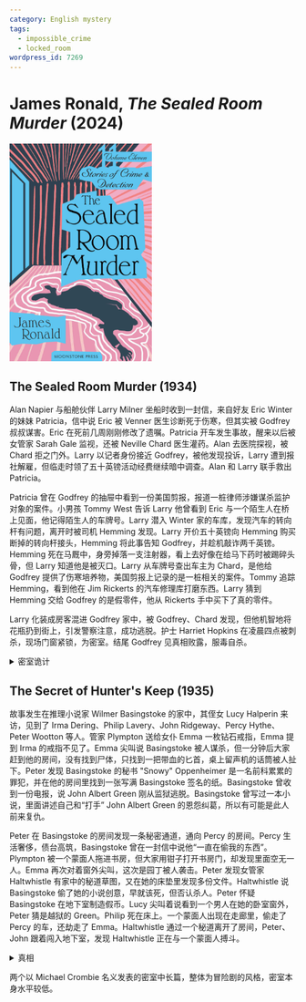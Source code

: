 ```yaml
---
category: English mystery
tags:
  - impossible_crime
  - locked_room
wordpress_id: 7269
---
```


# James Ronald, <i>The Sealed Room Murder</i> (2024)

<img src=images/2024_cover.jpg width=250/>

## The Sealed Room Murder (1934)

Alan Napier 与船舱伙伴 Larry Milner 坐船时收到一封信，来自好友 Eric Winter 的妹妹 Patricia，信中说 Eric 被 Venner 医生诊断死于伤寒，但其实被 Godfrey 叔叔谋害。Eric 在死前几周刚刚修改了遗嘱。Patricia 开车发生事故，醒来以后被女管家 Sarah Gale 监视，还被 Neville Chard 医生灌药。Alan 去医院探视，被 Chard 拒之门外。Larry 以记者身份接近 Godfrey，被他发现投诉，Larry 遭到报社解雇，但临走时领了五十英镑活动经费继续暗中调查。Alan 和 Larry 联手救出 Patricia。

Patricia 曾在 Godfrey 的抽屉中看到一份美国剪报，报道一桩律师涉嫌谋杀监护对象的案件。小男孩 Tommy West 告诉 Larry 他曾看到 Eric 与一个陌生人在桥上见面，他记得陌生人的车牌号。Larry 潜入 Winter 家的车库，发现汽车的转向杆有问题，离开时被司机 Hemming 发现。Larry 开价五十英镑向 Hemming 购买断掉的转向杆接头，Hemming 将此事告知 Godfrey，并趁机敲诈两千英镑。Hemming 死在马厩中，身旁掉落一支注射器，看上去好像在给马下药时被踢碎头骨，但 Larry 知道他是被灭口。Larry 从车牌号查出车主为 Chard，是他给 Godfrey 提供了伤寒培养物，美国剪报上记录的是一桩相关的案件。Tommy 追踪 Hemming，看到他在 Jim Rickerts 的汽车修理库打磨东西。Larry 猜到 Hemming 交给 Godfrey 的是假零件，他从 Rickerts 手中买下了真的零件。

Larry 化装成房客混进 Godfrey 家中，被 Godfrey、Chard 发现，但他机智地将花瓶扔到街上，引发警察注意，成功逃脱。护士 Harriet Hopkins 在凌晨四点被刺杀，现场门窗紧锁，为密室。结尾 Godfrey 见真相败露，服毒自杀。

<details><summary>密室诡计</summary>
Godfrey 和 Chard 合力刺杀 Harriet，从窗户爬到下面的平顶上，从外面取下玻璃，关上空窗框，扣上防盗锁栓，再把玻璃放回原位，用新油灰粘好。一小时后，Chard 在窗外的油灰上刷上快干油漆。
</details>

## The Secret of Hunter's Keep (1935)

故事发生在推理小说家 Wilmer Basingstoke 的家中，其侄女 Lucy Halperin 来访，见到了 Irma Dering、Philip Lavery、John Ridgeway、Percy Hythe、Peter Wootton 等人。管家 Plympton 送给女仆 Emma 一枚钻石戒指，Emma 提到 Irma 的戒指不见了。Emma 尖叫说 Basingstoke 被人谋杀，但一分钟后大家赶到他的房间，没有找到尸体，只找到一把带血的匕首，桌上留声机的话筒被人扯下。Peter 发现 Basingstoke 的秘书 "Snowy" Oppenheimer 是一名前科累累的罪犯，并在他的房间里找到一张写满 Basingstoke 签名的纸。Basingstoke 曾收到一份电报，说 John Albert Green 刚从监狱逃脱。Basingstoke 曾写过一本小说，里面讲述自己和“打手” John Albert Green 的恩怨纠葛，所以有可能是此人前来复仇。

Peter 在 Basingstoke 的房间发现一条秘密通道，通向 Percy 的房间。Percy 生活奢侈，债台高筑，Basingstoke 曾在一封信中说他“一直在偷我的东西”。Plympton 被一个蒙面人拖进书房，但大家用钳子打开书房门，却发现里面空无一人。Emma 再次对着窗外尖叫，这次是园丁被人袭击。Peter 发现女管家 Haltwhistle 有家中的秘道草图，又在她的床垫里发现多份文件。Haltwhistle 说 Basingstoke 偷了她的小说创意，早就该死，但否认杀人。Peter 怀疑 Basingstoke 在地下室制造假币。Lucy 尖叫着说看到一个男人在她的卧室窗外，Peter 猜是越狱的 Green。Philip 死在床上。一个蒙面人出现在走廊里，偷走了 Percy 的车，还劫走了 Emma。Haltwhistle 通过一个秘道离开了房间，Peter、John 跟着闯入地下室，发现 Haltwhistle 正在与一个蒙面人搏斗。

<details><summary>真相</summary>
地下室的蒙面人是 Basingstoke，他为了新书的素材制造闹剧，“绑架”了 Plympton，并让他装扮成蒙面人制造惊悚。Plympton 偷了家中的财物，带着 Emma 逃跑时被警察逮捕。Philip 没有死，只是喝醉酒睡倒，胸前污渍是红酒。Lucy 卧室窗外的男人是“打手”Green，被 John 制服。Haltwhistle 最近刚从精神病院逃脱。
</details>

两个以 Michael Crombie 名义发表的密室中长篇，整体为冒险剧的风格，密室本身水平较低。